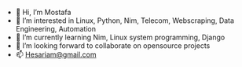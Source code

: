 - 👋 Hi, I’m Mostafa
- 👀 I’m interested in Linux, Python, Nim, Telecom, Webscraping, Data Engineering, Automation
- 🌱 I’m currently learning Nim, Linux system programming, Django
- 💞️ I’m looking forward to collaborate on opensource projects 
- 📫 Hesariam@gmail.com

<!---
hesariam/hesariam is a ✨ special ✨ repository because its `README.md` (this file) appears on your GitHub profile.
You can click the Preview link to take a look at your changes.
--->
